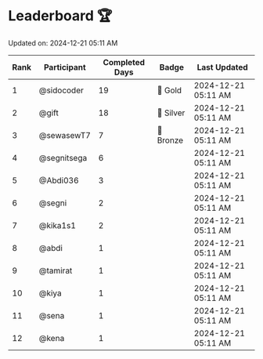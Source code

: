 # Leaderboard 🏆

Updated on: 2024-12-21 05:11 AM

| Rank | Participant       | Completed Days | Badge      | Last Updated         |
|------|-------------------|----------------|------------|----------------------|
| 1    | @sidocoder        | 19             | 🏅 Gold     | 2024-12-21 05:11 AM |
| 2    | @gift             | 18             | 🥈 Silver   | 2024-12-21 05:11 AM |
| 3    | @sewasewT7        | 7              | 🥉 Bronze   | 2024-12-21 05:11 AM |
| 4    | @segnitsega       | 6              |            | 2024-12-21 05:11 AM |
| 5    | @Abdi036          | 3              |            | 2024-12-21 05:11 AM |
| 6    | @segni            | 2              |            | 2024-12-21 05:11 AM |
| 7    | @kika1s1          | 2              |            | 2024-12-21 05:11 AM |
| 8    | @abdi             | 1              |            | 2024-12-21 05:11 AM |
| 9    | @tamirat          | 1              |            | 2024-12-21 05:11 AM |
| 10   | @kiya             | 1              |            | 2024-12-21 05:11 AM |
| 11   | @sena             | 1              |            | 2024-12-21 05:11 AM |
| 12   | @kena             | 1              |            | 2024-12-21 05:11 AM |
